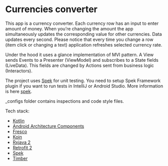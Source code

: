  Currencies converter
====

 This app is a currency converter. Each currency row has an input to enter amount of money. When you’re changing the amount the app simultaneously
updates the corresponding value for other currencies. Data updates every second. Please notice that every time you change a row (item
click or changing a text) application refreshes selected currency rate.
 
 Under the hood it uses a glance implementation of MVI pattern. A View sends Events to a Presenter
(ViewModel) and subscribes to a State fields (LiveData). This fields are changed by Actions sent from
business logic (Interactors).
 
 The project uses [Spek][spek] for unit testing. You need to setup Spek Framework plugin if you want to
run tests in IntelliJ or Android Studio. More information is here [spek].

 _configs folder contains inspections and code style files.

 Tech stack:
* [Kotlin][kotlin]
* [Android Architecture Components][arch]
* [Fresco][fresco]
* [Koin][koin]
* [Rxjava 2][rxjava]
* [Retrofit 2][retrofit]
* [Spek][spek]
* [Timber][timber]

[kotlin]: http://kotlinlang.org
[arch]: https://developer.android.com/arch
[fresco]: https://frescolib.org/
[koin]: https://insert-koin.io/
[rxjava]: https://github.com/ReactiveX/RxJava
[retrofit]: http://square.github.io/retrofit
[spek]: https://spekframework.org/
[timber]: https://github.com/JakeWharton/timber
